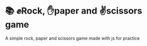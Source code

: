 <h1>📚 ✊Rock, ✋paper and ✌️scissors game</h1>
<p>A simple rock, paper and scissors game made with js for practice</p>
